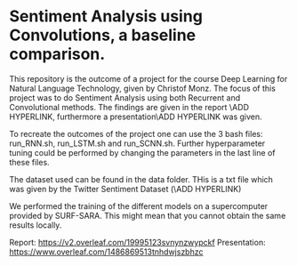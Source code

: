 # Sentiment Analysis using Convolutions, a baseline comparison.

This repository is the outcome of a project for the course Deep Learning for Natural Language Technology, given by Christof Monz.
The focus of this project was to do Sentiment Analysis using both Recurrent and Convolutional methods. The findings are given in the report \ADD HYPERLINK, furthermore a presentation\ADD HYPERLINK was given.

To recreate the outcomes of the project one can use the 3 bash files: run_RNN.sh, run_LSTM.sh and run_SCNN.sh. Further hyperparameter tuning could be performed by changing the parameters in the last line of these files.

The dataset used can be found in the data folder. THis is a txt file which was given by the Twitter Sentiment Dataset (\ADD HYPERLINK)

We performed the training of the different models on a supercomputer provided by SURF-SARA. This might mean that you cannot obtain the same results locally.

Report: https://v2.overleaf.com/19995123svnynzwypckf
Presentation: https://www.overleaf.com/1486869513tnhdwjszbhzc
